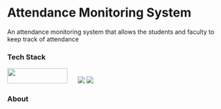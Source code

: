 # Attendance Monitoring System

An attendance monitoring system that allows the students and faculty to keep track of attendance

### Tech Stack
<img src="https://user-images.githubusercontent.com/62866585/209062974-b2d4fdea-2734-497b-a432-27d766bc3f96.png" width="139" height="35"> &nbsp;&nbsp;&nbsp;&nbsp;&nbsp;<img src="https://user-images.githubusercontent.com/62866585/209065557-126d5ff3-51ae-4095-99ee-feea5db405fd.png" > <img src="https://user-images.githubusercontent.com/62866585/209062974-b2d4fdea-2734-497b-a432-27d766bc3f96.png](https://user-images.githubusercontent.com/62866585/209066449-c090d855-3826-4e09-97f8-c46cb4dd54b4.png)">

### About
